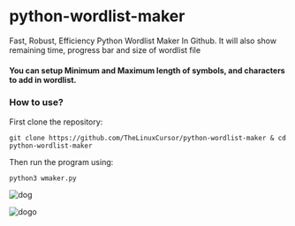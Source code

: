 # python-wordlist-maker
Fast, Robust, Efficiency Python Wordlist Maker In Github.
It will also show remaining time, progress bar and size of wordlist file

#### You can setup Minimum and Maximum length of symbols, and characters to add in wordlist.

### How to use?

First clone the repository:

`git clone https://github.com/TheLinuxCursor/python-wordlist-maker & cd python-wordlist-maker`


Then run the program using:

`python3 wmaker.py`


![dog](https://i.hizliresim.com/mzc0dv3.jpg)


![dogo](https://i.hizliresim.com/raursk8.jpg)
